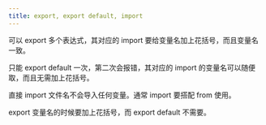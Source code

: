 ```yaml
---
title: export, export default, import
---
```


可以 export 多个表达式，其对应的 import 要给变量名加上花括号，而且变量名一致。

只能 export default 一次，第二次会报错，其对应的 import 的变量名可以随便取，而且无需加上花括号。

直接 import 文件名不会导入任何变量。通常 import 要搭配 from 使用。

export 变量名的时候要加上花括号，而 export default 不需要。